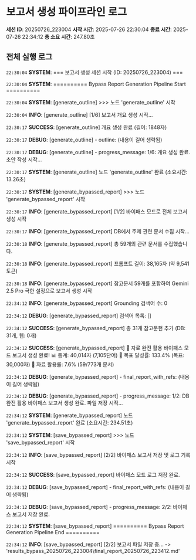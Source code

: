 # 보고서 생성 파이프라인 로그

**세션 ID**: 20250726_223004
**시작 시간**: 2025-07-26 22:30:04
**종료 시간**: 2025-07-26 22:34:12
**총 소요 시간**: 247.80초

## 전체 실행 로그

`22:30:04` **SYSTEM**: === 보고서 생성 세션 시작 (ID: 20250726_223004) ===

`22:30:04` **SYSTEM**: ========== Bypass Report Generation Pipeline Start ==========

`22:30:04` **SYSTEM**: [generate_outline] >>> 노드 'generate_outline' 시작

`22:30:04` **INFO**: [generate_outline] [1/6] 보고서 개요 생성 시작...

`22:30:17` **SUCCESS**: [generate_outline] 개요 생성 완료 (길이: 1848자)

`22:30:17` **DEBUG**: [generate_outline]   - outline: (내용이 길어 생략됨)

`22:30:17` **DEBUG**: [generate_outline]   - progress_message: 1/6: 개요 생성 완료. 초안 작성 시작...

`22:30:17` **SYSTEM**: [generate_outline] 노드 'generate_outline' 완료 (소요시간: 13.26초)

`22:30:17` **SYSTEM**: [generate_bypassed_report] >>> 노드 'generate_bypassed_report' 시작

`22:30:17` **INFO**: [generate_bypassed_report] [1/2] 바이패스 모드로 전체 보고서 생성 시작

`22:30:17` **INFO**: [generate_bypassed_report] DB에서 주제 관련 문서 수집 시작...

`22:30:18` **INFO**: [generate_bypassed_report] 총 59개의 관련 문서를 수집했습니다.

`22:30:18` **INFO**: [generate_bypassed_report] 프롬프트 길이: 38,165자 (약 9,541 토큰)

`22:30:18` **INFO**: [generate_bypassed_report] 참고문서 59개를 포함하여 Gemini 2.5 Pro 극한 설정으로 보고서 생성 시작

`22:34:12` **INFO**: [generate_bypassed_report] Grounding 검색어 수: 0

`22:34:12` **DEBUG**: [generate_bypassed_report] 검색어 목록: []

`22:34:12` **SUCCESS**: [generate_bypassed_report] 총 31개 참고문헌 추가 (DB: 31개, 웹: 0개)

`22:34:12` **SUCCESS**: [generate_bypassed_report] 🎉 자료 완전 활용 바이패스 모드 보고서 생성 완료!
   📊 통계: 40,014자 (7,105단어)
   🎯 목표 달성률: 133.4% (목표: 30,000자)
   💾 자료 활용률: 7.6% (59/773개 문서)

`22:34:12` **DEBUG**: [generate_bypassed_report]   - final_report_with_refs: (내용이 길어 생략됨)

`22:34:12` **DEBUG**: [generate_bypassed_report]   - progress_message: 1/2: DB 완전 활용 바이패스 보고서 생성 완료. 파일 저장 시작...

`22:34:12` **SYSTEM**: [generate_bypassed_report] 노드 'generate_bypassed_report' 완료 (소요시간: 234.51초)

`22:34:12` **SYSTEM**: [save_bypassed_report] >>> 노드 'save_bypassed_report' 시작

`22:34:12` **INFO**: [save_bypassed_report] [2/2] 바이패스 보고서 저장 및 로그 기록 시작

`22:34:12` **SUCCESS**: [save_bypassed_report] 바이패스 모드 로그 저장 완료.

`22:34:12` **DEBUG**: [save_bypassed_report]   - final_report_with_refs: (내용이 길어 생략됨)

`22:34:12` **DEBUG**: [save_bypassed_report]   - progress_message: 2/2: 바이패스 보고서 저장 완료.

`22:34:12` **SYSTEM**: [save_bypassed_report] ========== Bypass Report Generation Pipeline End ==========

`22:34:12` **INFO**: [save_bypassed_report] [2/2] 보고서 파일 저장 중... -> 'results_bypass_20250726_223004\final_report_20250726_223412.md'

